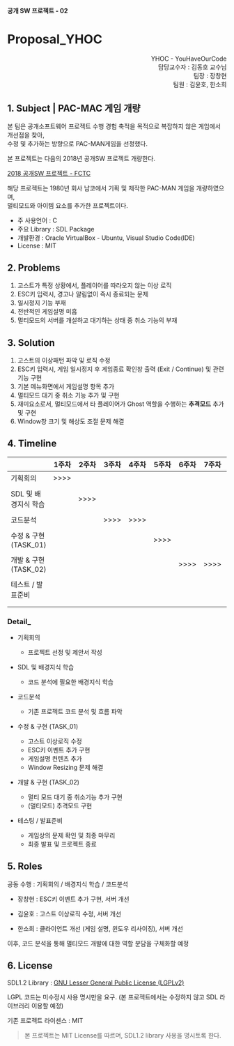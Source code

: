 #### 공개 SW 프로젝트 - 02
# Proposal_YHOC

<div style="text-align: right">
YHOC - YouHaveOurCode</div>  
<div style="text-align: right">
담당교수자 : 김동호 교수님</div> 
<div style="text-align: right">
팀장 : 장창현</div> 
<div style="text-align: right">
팀원 : 김윤호, 한소희</div> 
</div>

<div style="page-break-after: always;"></div>

## 1. Subject | PAC-MAC 게임 개량

본 팀은 공개소프트웨어 프로젝트 수행 경험 축적을 목적으로 복잡하지 않은 게임에서 개선점을 찾아,  
수정 및 추가하는 방향으로 PAC-MAN게임을 선정했다.  

본 프로젝트는 다음의 2018년 공개SW 프로젝트 개량한다.  

[2018 공개SW 프로젝트 - FCTC](https://github.com/CSID-DGU/2018-1-OSSP-FCTC-4)  

해당 프로젝트는 1980년 회사 남코에서 기획 및 제작한 PAC-MAN 게임을 개량하였으며,  
멀티모드와 아이템 요소를 추가한 프로젝트이다.  

- 주 사용언어 : C
- 주요 Library : SDL Package
- 개발환경 : Oracle VirtualBox - Ubuntu, Visual Studio Code(IDE) 
- License : MIT

## 2. Problems

1. 고스트가 특정 상황에서, 플레이어를 따라오지 않는 이상 로직  
2. ESC키 입력시, 경고나 알림없이 즉시 종료되는 문제  
3. 일시정지 기능 부재  
4. 전반적인 게임설명 미흡  
5. 멀티모드의 서버를 개설하고 대기하는 상태 중 취소 기능의 부재  

## 3. Solution

1. 고스트의 이상패턴 파악 및 로직 수정  
2. ESC키 입력시, 게임 일시정지 후 게임종료 확인창 출력 (Exit / Continue) 및 관련 기능 구현 
3. 기본 메뉴화면에서 게임설명 항목 추가
4. 멀티모드 대기 중 취소 기능 추가 및 구현
5. 재미요소로서, 멀티모드에서 타 플레이어가 Ghost 역할을 수행하는 **추격모드** 추가 및 구현
6. Window창 크기 및 해상도 조절 문제 해결

<div style="page-break-after: always;"></div>

## 4. Timeline 

| |1주차|2주차|3주차|4주차|5주차|6주차|7주차|8주차|
|---|---|---|---|---|---|---|---|---|
|기획회의|>>>>||||||||
||||||||||
|SDL 및 배경지식 학습||>>>>|||||||
||||||||||
|코드분석|||>>>>|>>>>|||||
||||||||||
|수정 & 구현 (TASK_01)|||||>>>>||||
||||||||||
|개발 & 구현 (TASK_02)||||||>>>>|>>>>||
||||||||||
|테스트 / 발표준비||||||||>>>>|
||||||||||
||||||||||

### **Detail_**

- 기획회의
    - 프로젝트 선정 및 제안서 작성

- SDL 및 배경지식 학습
    - 코드 분석에 필요한 배경지식 학습

- 코드분석
    - 기존 프로젝트 코드 분석 및 흐름 파악

- 수정 & 구현 (TASK_01)
    - 고스트 이상로직 수정
    - ESC키 이벤트 추가 구현
    - 게임설명 컨텐츠 추가
    - Window Resizing 문제 해결

- 개발 & 구현 (TASK_02)
    - 멀티 모드 대기 중 취소기능 추가 구현
    - (멀티모드) 추격모드 구현

- 테스팅 / 발표준비
    - 게임상의 문제 확인 및 최종 마무리
    - 최종 발표 및 프로젝트 종료
   
<div style="page-break-after: always;"></div>

## 5. Roles

공동 수행 : 기획회의 / 배경지식 학습 / 코드분석

- 장창현 : ESC키 이벤트 추가 구현, 서버 개선

- 김윤호 : 고스트 이상로직 수정, 서버 개선

- 한소희 : 클라이언트 개선 (게임 설명, 윈도우 리사이징), 서버 개선

이후, 코드 분석을 통해 멀티모드 개발에 대한 역할 분담을 구체화할 예정

## 6. License

SDL1.2 Library : [GNU Lesser General Public License (LGPLv2)](https://www.gnu.org/licenses/old-licenses/lgpl-2.1.en.html)

LGPL 코드는 미수정시 사용 명시만을 요구. (본 프로젝트에서는 수정하지 않고 SDL 라이브러리 이용할 예정)

기존 프로젝트 라이센스 : MIT

> 본 프로젝트는 MIT License를 따르며, SDL1.2 library 사용을 명시토록 한다.